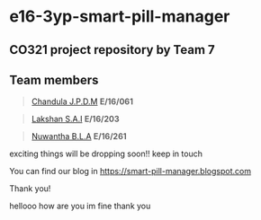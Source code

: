 # e16-3yp-smart-pill-manager

## CO321 project repository by Team 7

## Team members

> [Chandula J.P.D.M](https://github.com/Chandula-JPDM) **E/16/061**

>[Lakshan S.A.I](https://github.com/IsuruLakshan97) **E/16/203**

>[Nuwantha B.L.A](https://github.com/arunanuwantha97) **E/16/261**
     

exciting things will be dropping soon!! keep in touch

You can find our blog in
   https://smart-pill-manager.blogspot.com
	
Thank you!	

hellooo how are you
im fine thank you

